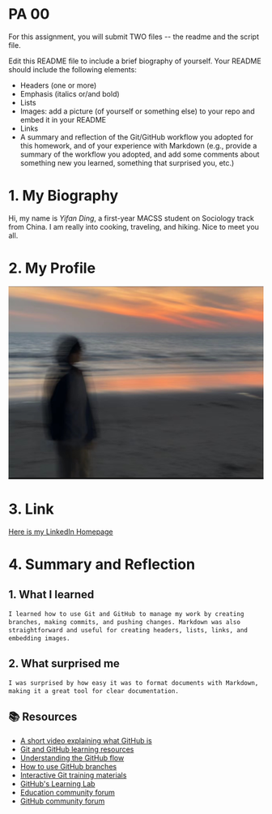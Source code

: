 # PA 00

For this assignment, you will submit TWO files -- the readme and the script file. 


Edit this README file to include a brief biography of yourself. Your README should include the following elements:
* Headers (one or more)
* Emphasis (italics or/and bold)
* Lists
* Images: add a picture (of yourself or something else) to your repo and embed it in your README
* Links
* A summary and reflection of the Git/GitHub workflow you adopted for this homework, and of your experience with Markdown (e.g., provide a summary of the workflow you adopted, and add some comments about something new you learned, something that surprised you, etc.)


# 1. My Biography
Hi, my name is *Yifan Ding*, a first-year MACSS student on Sociology track from China. I am really into cooking, traveling, and hiking. Nice to meet you all.
# 2. My Profile
![Sorry](Profile_Photo.jpeg)
# 3. Link
[Here is my LinkedIn Homepage](https://www.linkedin.com/in/yifanding1023/)
# 4. Summary and Reflection
##  1. What I learned
    I learned how to use Git and GitHub to manage my work by creating branches, making commits, and pushing changes. Markdown was also straightforward and useful for creating headers, lists, links, and embedding images.
##  2. What surprised me
    I was surprised by how easy it was to format documents with Markdown, making it a great tool for clear documentation.




## 📚  Resources 
* [A short video explaining what GitHub is](https://www.youtube.com/watch?v=w3jLJU7DT5E&feature=youtu.be) 
* [Git and GitHub learning resources](https://docs.github.com/en/github/getting-started-with-github/git-and-github-learning-resources) 
* [Understanding the GitHub flow](https://guides.github.com/introduction/flow/)
* [How to use GitHub branches](https://www.youtube.com/watch?v=H5GJfcp3p4Q&feature=youtu.be)
* [Interactive Git training materials](https://githubtraining.github.io/training-manual/#/01_getting_ready_for_class)
* [GitHub's Learning Lab](https://github.com/apps/github-learning-lab)
* [Education community forum](https://education.github.community/)
* [GitHub community forum](https://github.community/)
